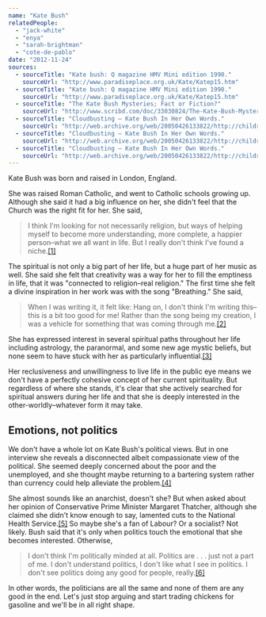 ```yaml
---
name: "Kate Bush"
relatedPeople:
  - "jack-white"
  - "enya"
  - "sarah-brightman"
  - "cote-de-pablo"
date: "2012-11-24"
sources:
  - sourceTitle: "Kate bush: Q magazine HMV Mini edition 1990."
    sourceUrl: "http://www.paradiseplace.org.uk/Kate/Katep15.htm"
  - sourceTitle: "Kate bush: Q magazine HMV Mini edition 1990."
    sourceUrl: "http://www.paradiseplace.org.uk/Kate/Katep15.htm"
  - sourceTitle: "The Kate Bush Mysteries; Fact or Fiction?"
    sourceUrl: "http://www.scribd.com/doc/33030824/The-Kate-Bush-Mysteries-Fact-or-Fiction"
  - sourceTitle: "Cloudbusting – Kate Bush In Her Own Words."
    sourceUrl: "http://web.archive.org/web/20050426133822/http://children.ofthenight.org/cloudbusting/subjects/politics.html"
  - sourceTitle: "Cloudbusting – Kate Bush In Her Own Words."
    sourceUrl: "http://web.archive.org/web/20050426133822/http://children.ofthenight.org/cloudbusting/subjects/politics.html"
  - sourceTitle: "Cloudbusting – Kate Bush In Her Own Words."
    sourceUrl: "http://web.archive.org/web/20050426133822/http://children.ofthenight.org/cloudbusting/subjects/politics.html"
---
```


Kate Bush was born and raised in London, England.

She was raised Roman Catholic, and went to Catholic schools growing up. Although she said it had a big influence on her, she didn't feel that the Church was the right fit for her. She said,

>I think I'm looking for not necessarily religion, but ways of helping myself to become more understanding, more complete, a happier person–what we all want in life. But I really don't think I've found a niche.<a class="source-citation" href="http://www.paradiseplace.org.uk/Kate/Katep15.htm" title="Kate bush: Q magazine HMV Mini edition 1990.">[1]</a>

The spiritual is not only a big part of her life, but a huge part of her music as well. She said she felt that creativity was a way for her to fill the emptiness in life, that it was "connected to religion–real religion." The first time she felt a divine inspiration in her work was with the song "Breathing." She said,

>When I was writing it, it felt like: Hang on, I don't think I'm writing this–this is a bit too good for me! Rather than the song being my creation, I was a vehicle for something that was coming through me.<a class="source-citation" href="http://www.paradiseplace.org.uk/Kate/Katep15.htm" title="Kate bush: Q magazine HMV Mini edition 1990.">[2]</a>

She has expressed interest in several spiritual paths throughout her life including astrology, the paranormal, and some new age mystic beliefs, but none seem to have stuck with her as particularly influential.<a class="source-citation" href="http://www.scribd.com/doc/33030824/The-Kate-Bush-Mysteries-Fact-or-Fiction" title="The Kate Bush Mysteries; Fact or Fiction?">[3]</a>

Her reclusiveness and unwillingness to live life in the public eye means we don't have a perfectly cohesive concept of her current spirituality. But regardless of where she stands, it's clear that she actively searched for spiritual answers during her life and that she is deeply interested in the other-worldly–whatever form it may take.


## Emotions, not politics

We don't have a whole lot on Kate Bush's political views. But in one interview she reveals a disconnected albeit compassionate view of the political. She seemed deeply concerned about the poor and the unemployed, and she thought maybe returning to a bartering system rather than currency could help alleviate the problem.<a class="source-citation" href="http://web.archive.org/web/20050426133822/http://children.ofthenight.org/cloudbusting/subjects/politics.html" title="Cloudbusting – Kate Bush In Her Own Words.">[4]</a>

She almost sounds like an anarchist, doesn't she? But when asked about her opinion of Conservative Prime Minister Margaret Thatcher, although she claimed she didn't know enough to say, lamented cuts to the National Health Service.<a class="source-citation" href="http://web.archive.org/web/20050426133822/http://children.ofthenight.org/cloudbusting/subjects/politics.html" title="Cloudbusting – Kate Bush In Her Own Words.">[5]</a> So maybe she's a fan of Labour? Or a socialist? Not likely. Bush said that it's only when politics touch the emotional that she becomes interested. Otherwise,

>I don't think I'm politically minded at all. Politics are . . . just not a part of me. I don't understand politics, I don't like what I see in politics. I don't see politics doing any good for people, really.<a class="source-citation" href="http://web.archive.org/web/20050426133822/http://children.ofthenight.org/cloudbusting/subjects/politics.html" title="Cloudbusting – Kate Bush In Her Own Words.">[6]</a>

In other words, the politicians are all the same and none of them are any good in the end. Let's just stop arguing and start trading chickens for gasoline and we'll be in all right shape.